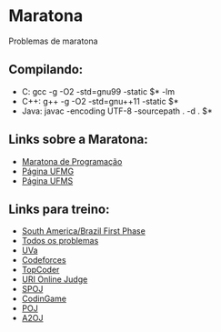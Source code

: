 # Maratona
Problemas de maratona

## Compilando:
 - C: gcc -g -O2 -std=gnu99 -static $* -lm
 - C++: g++ -g -O2 -std=gnu++11 -static $*
 - Java: javac -encoding UTF-8 -sourcepath . -d . $*

## Links sobre a Maratona:
 - [Maratona de Programação](http://maratona.ime.usp.br/)
 - [Página UFMG](http://wiki.maratona.dcc.ufmg.br/index.php/P%C3%A1gina_principal)
 - [Página UFMS](http://maratona.wp.facom.ufms.br/)

## Links para treino:
 - [South America/Brazil First Phase](http://maratona.ime.usp.br/antigas16.html)
 - [Todos os problemas](https://icpcarchive.ecs.baylor.edu/)
 - [UVa](https://uva.onlinejudge.org/)
 - [Codeforces](http://codeforces.com/)
 - [TopCoder](https://www.topcoder.com/)
 - [URI Online Judge](https://www.urionlinejudge.com.br/)
 - [SPOJ](https://spoj.com/)
 - [CodinGame](https://www.codingame.com/)
 - [POJ](http://poj.org/)
 - [A2OJ](https://a2oj.com/)